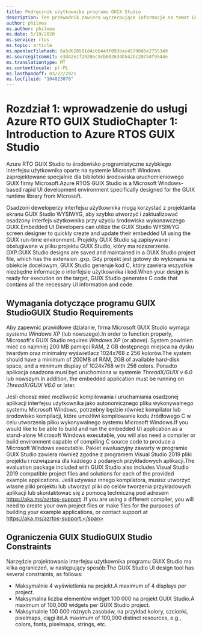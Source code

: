 ```yaml
---
title: Podręcznik użytkownika programu GUIX Studio
description: Ten przewodnik zawiera wyczerpujące informacje na temat GUIX Studio, szybkiego środowiska programistycznego opartego na systemie Microsoft Windows, specjalnie zaprojektowanego dla biblioteki środowiska uruchomieniowego GUIX firmy Microsoft.
author: philmea
ms.author: philmea
ms.date: 5/19/2020
ms.service: rtos
ms.topic: article
ms.openlocfilehash: 6a5d628581d4c6b44ff093bac45790d6e2755349
ms.sourcegitcommit: e3d42e1f2920ec9cb002634b542bc20754f9544e
ms.translationtype: MT
ms.contentlocale: pl-PL
ms.lasthandoff: 03/22/2021
ms.locfileid: "104823076"
---
```

# <a name="chapter-1-introduction-to-azure-rtos-guix-studio"></a><span data-ttu-id="20df1-103">Rozdział 1: wprowadzenie do usługi Azure RTO GUIX Studio</span><span class="sxs-lookup"><span data-stu-id="20df1-103">Chapter 1: Introduction to Azure RTOS GUIX Studio</span></span>

<span data-ttu-id="20df1-104">Azure RTO GUIX Studio to środowisko programistyczne szybkiego interfejsu użytkownika oparte na systemie Microsoft Windows zaprojektowane specjalnie dla biblioteki środowiska uruchomieniowego GUIX firmy Microsoft.</span><span class="sxs-lookup"><span data-stu-id="20df1-104">Azure RTOS GUIX Studio is a Microsoft Windows-based rapid UI development environment specifically designed for the GUIX runtime library from Microsoft.</span></span>

<span data-ttu-id="20df1-105">Osadzoni deweloperzy interfejsu użytkownika mogą korzystać z projektanta ekranu GUIX Studio WYSIWYG, aby szybko utworzyć i zaktualizować osadzony interfejs użytkownika przy użyciu środowiska wykonawczego GUIX.</span><span class="sxs-lookup"><span data-stu-id="20df1-105">Embedded UI Developers can utilize the GUIX Studio WYSIWYG screen designer to quickly create and update their embedded UI using the GUIX run-time environment.</span></span> <span data-ttu-id="20df1-106">Projekty GUIX Studio są zapisywane i obsługiwane w pliku projektu GUIX Studio, który ma rozszerzenie. GXP.</span><span class="sxs-lookup"><span data-stu-id="20df1-106">GUIX Studio designs are saved and maintained in a GUIX Studio project file, which has the extension .gxp.</span></span> <span data-ttu-id="20df1-107">Gdy projekt jest gotowy do wykonania na obiekcie docelowym, GUIX Studio generuje kod C, który zawiera wszystkie niezbędne informacje o interfejsie użytkownika i kod.</span><span class="sxs-lookup"><span data-stu-id="20df1-107">When your design is ready for execution on the target, GUIX Studio generates C code that contains all the necessary UI information and code.</span></span>

## <a name="guix-studio-requirements"></a><span data-ttu-id="20df1-108">Wymagania dotyczące programu GUIX Studio</span><span class="sxs-lookup"><span data-stu-id="20df1-108">GUIX Studio Requirements</span></span>

<span data-ttu-id="20df1-109">Aby zapewnić prawidłowe działanie, firma Microsoft GUIX Studio wymaga *systemu Windows XP* (lub nowszego).</span><span class="sxs-lookup"><span data-stu-id="20df1-109">In order to function properly, Microsoft's GUIX Studio requires *Windows XP* (or above).</span></span> <span data-ttu-id="20df1-110">System powinien mieć co najmniej 200 MB pamięci RAM, 2 GB dostępnego miejsca na dysku twardym oraz minimalny wyświetlacz 1024x768 z 256 kolorów.</span><span class="sxs-lookup"><span data-stu-id="20df1-110">The system should have a minimum of 200MB of RAM, 2GB of available hard-disk space, and a minimum display of 1024x768 with 256 colors.</span></span> <span data-ttu-id="20df1-111">Ponadto aplikacja osadzona musi być uruchomiona w systemie *ThreadX/GUIX v 6.0* lub nowszym.</span><span class="sxs-lookup"><span data-stu-id="20df1-111">In addition, the embedded application must be running on *ThreadX/GUIX V6.0* or later.</span></span>

<span data-ttu-id="20df1-112">Jeśli chcesz mieć możliwość kompilowania i uruchamiania osadzonej aplikacji interfejsu użytkownika jako autonomicznego pliku wykonywalnego systemu Microsoft Windows, potrzebny będzie również kompilator lub środowisko kompilacji, które umożliwi kompilowanie kodu źródłowego C w celu utworzenia pliku wykonywalnego systemu Microsoft Windows.</span><span class="sxs-lookup"><span data-stu-id="20df1-112">If you would like to be able to build and run the embedded UI application as a stand-alone Microsoft Windows executable, you will also need a compiler or build environment capable of compiling C source code to produce a Microsoft Windows executable.</span></span> <span data-ttu-id="20df1-113">Pakiet ewaluacyjny zawarty w programie GUIX Studio zawiera również zgodne z programem Visual Studio 2019 pliki projektu i rozwiązania dla każdego z podanych przykładowych aplikacji.</span><span class="sxs-lookup"><span data-stu-id="20df1-113">The evaluation package included with GUIX Studio also includes Visual Studio 2019 compatible project files and solutions for each of the provided example applications.</span></span> <span data-ttu-id="20df1-114">Jeśli używasz innego kompilatora, musisz utworzyć własne pliki projektu lub utworzyć pliki do celów tworzenia przykładowych aplikacji lub skontaktować się z pomocą techniczną pod adresem https://aka.ms/azrtos-support .</span><span class="sxs-lookup"><span data-stu-id="20df1-114">If you are using a different compiler, you will need to create your own project files or make files for the purposes of building your example applications, or contact support at https://aka.ms/azrtos-support.</span></span>

## <a name="guix-studio-constraints"></a><span data-ttu-id="20df1-115">Ograniczenia GUIX Studio</span><span class="sxs-lookup"><span data-stu-id="20df1-115">GUIX Studio Constraints</span></span>

<span data-ttu-id="20df1-116">Narzędzie projektowania interfejsu użytkownika programu GUIX Studio ma kilka ograniczeń, w następujący sposób:</span><span class="sxs-lookup"><span data-stu-id="20df1-116">The GUIX Studio UI design tool has several constraints, as follows:</span></span>

- <span data-ttu-id="20df1-117">Maksymalnie 4 wyświetlenia na projekt.</span><span class="sxs-lookup"><span data-stu-id="20df1-117">A maximum of 4 displays per project.</span></span>
- <span data-ttu-id="20df1-118">Maksymalna liczba elementów widget 100 000 na projekt GUIX Studio.</span><span class="sxs-lookup"><span data-stu-id="20df1-118">A maximum of 100,000 widgets per GUIX Studio project.</span></span>
- <span data-ttu-id="20df1-119">Maksymalnie 100 000 różnych zasobów, na przykład kolory, czcionki, pixelmaps, ciągi itd.</span><span class="sxs-lookup"><span data-stu-id="20df1-119">A maximum of 100,000 distinct resources, e.g., colors, fonts, pixelmaps, strings, etc.</span></span>